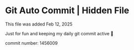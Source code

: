 # Git Auto Commit | Hidden File

This file was added Feb 12, 2025

Just for fun and keeping my daily git commit active 🤪

commit number: 1456009
